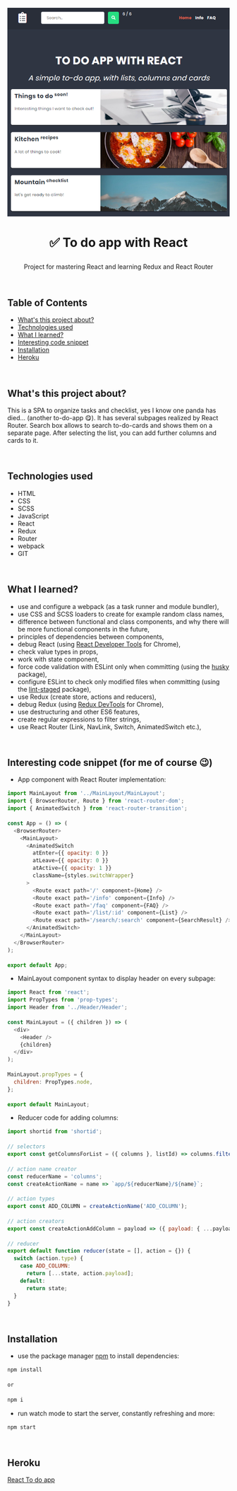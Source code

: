 <p align="center">
<a href="https://glacial-reef-67756.herokuapp.com/"><img src="src/images/to-do-app.png" title="to-do-app" alt="layout of to do app"></a>
</p>



# <p align="center">✅ To do app with React</p>
<p align="center">Project for mastering React and learning Redux and React Router</p>

</br>

## Table of Contents

- [What's this project about?](#about)
- [Technologies used](#technologies)
- [What I learned?](#what)
- [Interesting code snippet](#interesting)
- [Installation](#install)
- [Heroku](#heroku)

</br>

## <a name="about"></a>What's this project about?

This is a SPA to organize tasks and checklist, yes I know one panda has died... (another to-do-app 😋). It has several subpages realized by React Router. Search box allows to search to-do-cards and shows them on a separate page. After selecting the list, you can add further columns and cards to it.


</br>

## <a name="technologies"></a>Technologies used
- HTML
- CSS
- SCSS
- JavaScript
- React
- Redux
- Router
- webpack
- GIT

</br>

## <a name="what"></a>What I learned?
- use and configure a webpack (as a task runner and module bundler),
- use CSS and SCSS loaders to create for example random class names,
- difference between functional and class components, and why there will be more functional components in the future,
- principles of dependencies between components,
- debug React (using [React Developer Tools](https://chrome.google.com/webstore/detail/react-developer-tools/fmkadmapgofadopljbjfkapdkoienihi) for Chrome),
- check value types in props,
- work with state component,
- force code validation with ESLint only when committing (using the [husky](https://www.npmjs.com/package/husky) package),
- configure ESLint to check only modified files when committing (using the [lint-staged](https://www.npmjs.com/package/lint-staged) package),
- use Redux (create store, actions and reducers),
- debug Redux (using [Redux DevTools](https://chrome.google.com/webstore/detail/redux-devtools/lmhkpmbekcpmknklioeibfkpmmfibljd) for Chrome),
- use destructuring and other ES6 features,
- create regular expressions to filter strings,
- use React Router (Link, NavLink, Switch, AnimatedSwitch etc.),




</br>

## <a name="interesting"></a>Interesting code snippet (for me of course 😉)
- App component with React Router implementation:

```js
import MainLayout from '../MainLayout/MainLayout';
import { BrowserRouter, Route } from 'react-router-dom';
import { AnimatedSwitch } from 'react-router-transition';

const App = () => (
  <BrowserRouter>
    <MainLayout>
      <AnimatedSwitch
        atEnter={{ opacity: 0 }}
        atLeave={{ opacity: 0 }}
        atActive={{ opacity: 1 }}
        className={styles.switchWrapper}
      >
        <Route exact path='/' component={Home} />
        <Route exact path='/info' component={Info} />
        <Route exact path='/faq' component={FAQ} />
        <Route exact path='/list/:id' component={List} />
        <Route exact path='/search/:search' component={SearchResult} />
      </AnimatedSwitch>
    </MainLayout>
  </BrowserRouter>
);

export default App;
```
- MainLayout component syntax to display header on every subpage:

```js
import React from 'react';
import PropTypes from 'prop-types';
import Header from '../Header/Header';

const MainLayout = ({ children }) => (
  <div>
    <Header />
    {children}
  </div>
);

MainLayout.propTypes = {
  children: PropTypes.node,
};

export default MainLayout;
```

- Reducer code for adding columns:

```js
import shortid from 'shortid';

// selectors
export const getColumnsForList = ({ columns }, listId) => columns.filter(column => column.listId == listId);

// action name creator
const reducerName = 'columns';
const createActionName = name => `app/${reducerName}/${name}`;

// action types
export const ADD_COLUMN = createActionName('ADD_COLUMN');

// action creators
export const createActionAddColumn = payload => ({ payload: { ...payload, id: shortid.generate() }, type: ADD_COLUMN });

// reducer
export default function reducer(state = [], action = {}) {
  switch (action.type) {
    case ADD_COLUMN:
      return [...state, action.payload];
    default:
      return state;
  }
}
```

</br>

## <a name="install"></a>Installation

- use the package manager [npm](https://www.npmjs.com/get-npm) to install dependencies:

```bash
npm install

or

npm i
```
- run watch mode to start the server, constantly refreshing and more:

```bash
npm start
```

<br/>


## <a name="heroku"></a>Heroku
[React To do app](https://glacial-reef-67756.herokuapp.com/)



